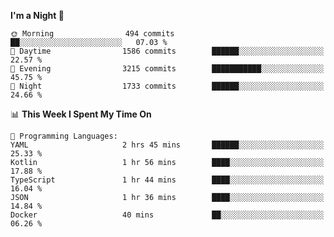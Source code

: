 <!--START_SECTION:waka-->
**I'm a Night 🦉** 

```text
🌞 Morning                494 commits         ██░░░░░░░░░░░░░░░░░░░░░░░   07.03 % 
🌆 Daytime                1586 commits        ██████░░░░░░░░░░░░░░░░░░░   22.57 % 
🌃 Evening                3215 commits        ███████████░░░░░░░░░░░░░░   45.75 % 
🌙 Night                  1733 commits        ██████░░░░░░░░░░░░░░░░░░░   24.66 % 
```


📊 **This Week I Spent My Time On** 

```text
💬 Programming Languages: 
YAML                     2 hrs 45 mins       ██████░░░░░░░░░░░░░░░░░░░   25.33 % 
Kotlin                   1 hr 56 mins        ████░░░░░░░░░░░░░░░░░░░░░   17.88 % 
TypeScript               1 hr 44 mins        ████░░░░░░░░░░░░░░░░░░░░░   16.04 % 
JSON                     1 hr 36 mins        ████░░░░░░░░░░░░░░░░░░░░░   14.84 % 
Docker                   40 mins             ██░░░░░░░░░░░░░░░░░░░░░░░   06.26 % 
```


<!--END_SECTION:waka-->
